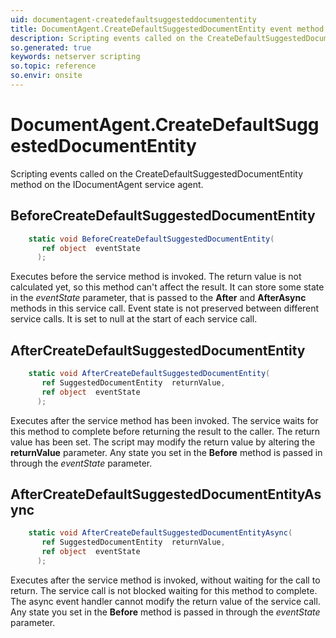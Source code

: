 ```yaml
---
uid: documentagent-createdefaultsuggesteddocumententity
title: DocumentAgent.CreateDefaultSuggestedDocumentEntity event method
description: Scripting events called on the CreateDefaultSuggestedDocumentEntity method on the DocumentAgent service agent.
so.generated: true
keywords: netserver scripting
so.topic: reference
so.envir: onsite
---
```

# DocumentAgent.CreateDefaultSuggestedDocumentEntity

Scripting events called on the <see cref='M:IDocumentAgent.CreateDefaultSuggestedDocumentEntity'>CreateDefaultSuggestedDocumentEntity</see> method on the <see cref='IDocumentAgent'>IDocumentAgent</see>  service agent.

## BeforeCreateDefaultSuggestedDocumentEntity
```cs
    static void BeforeCreateDefaultSuggestedDocumentEntity(
       ref object  eventState
      );
```
Executes before the service method is invoked.
The return value is not calculated yet, so this method can't affect the result.
It can store some state in the *eventState* parameter, that is passed to the **After** and **AfterAsync** methods in this service call.
Event state is not preserved between different service calls. It is set to null at the start of each service call.
## AfterCreateDefaultSuggestedDocumentEntity
```cs
    static void AfterCreateDefaultSuggestedDocumentEntity(
       ref SuggestedDocumentEntity  returnValue,
       ref object  eventState
      );
```
Executes after the service method has been invoked. The service waits for this method to complete before returning the result to the caller.
The return value has been set. The script may modify the return value by altering the **returnValue** parameter.
Any state you set in the **Before** method is passed in through the *eventState* parameter.
## AfterCreateDefaultSuggestedDocumentEntityAsync
```cs
    static void AfterCreateDefaultSuggestedDocumentEntityAsync(
       ref SuggestedDocumentEntity  returnValue,
       ref object  eventState
      );
```
Executes after the service method is invoked, without waiting for the call to return.
The service call is not blocked waiting for this method to complete.
The async event handler cannot modify the return value of the service call.
Any state you set in the **Before** method is passed in through the *eventState* parameter.

